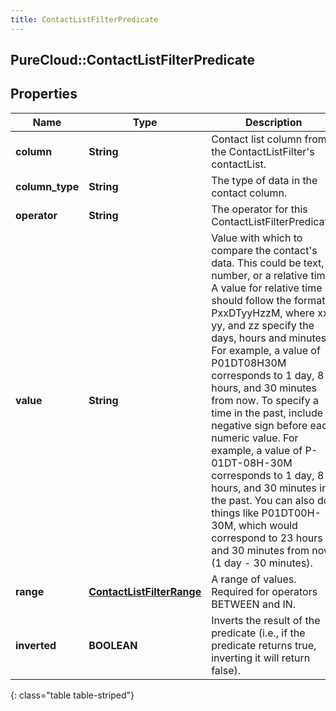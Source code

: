 ```yaml
---
title: ContactListFilterPredicate
---
```

## PureCloud::ContactListFilterPredicate

## Properties

|Name | Type | Description | Notes|
|------------ | ------------- | ------------- | -------------|
| **column** | **String** | Contact list column from the ContactListFilter&#39;s contactList. | [optional] |
| **column_type** | **String** | The type of data in the contact column. | [optional] |
| **operator** | **String** | The operator for this ContactListFilterPredicate. | [optional] |
| **value** | **String** | Value with which to compare the contact&#39;s data. This could be text, a number, or a relative time. A value for relative time should follow the format PxxDTyyHzzM, where xx, yy, and zz specify the days, hours and minutes. For example, a value of P01DT08H30M corresponds to 1 day, 8 hours, and 30 minutes from now. To specify a time in the past, include a negative sign before each numeric value. For example, a value of P-01DT-08H-30M corresponds to 1 day, 8 hours, and 30 minutes in the past. You can also do things like P01DT00H-30M, which would correspond to 23 hours and 30 minutes from now (1 day - 30 minutes). | [optional] |
| **range** | [**ContactListFilterRange**](ContactListFilterRange.html) | A range of values. Required for operators BETWEEN and IN. | [optional] |
| **inverted** | **BOOLEAN** | Inverts the result of the predicate (i.e., if the predicate returns true, inverting it will return false). | [optional] |
{: class="table table-striped"}


